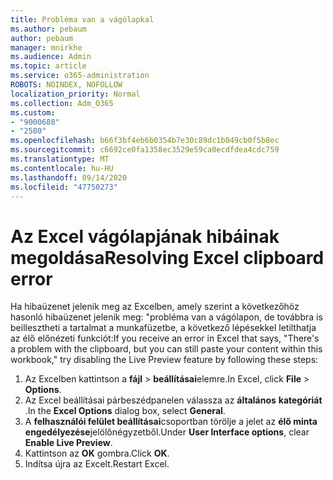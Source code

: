 ```yaml
---
title: Probléma van a vágólapkal
ms.author: pebaum
author: pebaum
manager: mnirkhe
ms.audience: Admin
ms.topic: article
ms.service: o365-administration
ROBOTS: NOINDEX, NOFOLLOW
localization_priority: Normal
ms.collection: Adm_O365
ms.custom:
- "9000688"
- "2580"
ms.openlocfilehash: b66f3bf4eb6b0354b7e30c89dc1b049cb0f5b8ec
ms.sourcegitcommit: c6692ce0fa1358ec3529e59ca0ecdfdea4cdc759
ms.translationtype: MT
ms.contentlocale: hu-HU
ms.lasthandoff: 09/14/2020
ms.locfileid: "47750273"
---
```

# <a name="resolving-excel-clipboard-error"></a><span data-ttu-id="8b7b8-102">Az Excel vágólapjának hibáinak megoldása</span><span class="sxs-lookup"><span data-stu-id="8b7b8-102">Resolving Excel clipboard error</span></span>

<span data-ttu-id="8b7b8-103">Ha hibaüzenet jelenik meg az Excelben, amely szerint a következőhöz hasonló hibaüzenet jelenik meg: "probléma van a vágólapon, de továbbra is beillesztheti a tartalmat a munkafüzetbe, a következő lépésekkel letilthatja az élő előnézeti funkciót:</span><span class="sxs-lookup"><span data-stu-id="8b7b8-103">If you receive an error in Excel that says, "There's a problem with the clipboard, but you can still paste your content within this workbook," try disabling the Live Preview feature by following these steps:</span></span>

1. <span data-ttu-id="8b7b8-104">Az Excelben kattintson a **fájl**  >  **beállításai**elemre.</span><span class="sxs-lookup"><span data-stu-id="8b7b8-104">In Excel, click **File** > **Options**.</span></span>
3. <span data-ttu-id="8b7b8-105">Az Excel beállításai párbeszédpanelen válassza az **általános** **kategóriát** .</span><span class="sxs-lookup"><span data-stu-id="8b7b8-105">In the **Excel Options** dialog box, select **General**.</span></span>
4. <span data-ttu-id="8b7b8-106">A **felhasználói felület beállításai**csoportban törölje a jelet az **élő minta engedélyezése**jelölőnégyzetből.</span><span class="sxs-lookup"><span data-stu-id="8b7b8-106">Under **User Interface options**, clear **Enable Live Preview**.</span></span>
5. <span data-ttu-id="8b7b8-107">Kattintson az **OK** gombra.</span><span class="sxs-lookup"><span data-stu-id="8b7b8-107">Click **OK**.</span></span>
6. <span data-ttu-id="8b7b8-108">Indítsa újra az Excelt.</span><span class="sxs-lookup"><span data-stu-id="8b7b8-108">Restart Excel.</span></span>

